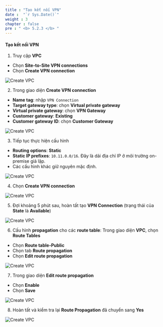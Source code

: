 ```yaml
---
title : "Tạo kết nối VPN"
date :  "`r Sys.Date()`" 
weight : 3
chapter : false
pre : " <b> 5.2.3 </b> "
---
```


#### Tạo kết nối VPN

1. Truy cập **VPC**

- Chọn **Site-to-Site VPN connections**
- Chọn **Create VPN connection**

![Create VPC](/images/6-VPNSitetoSite/6.3-vpnconnect/0001-vpnconnect.png?featherlight=false&width=90pc)

2. Trong giao diện **Create VPN connection**

- **Name tag**: nhập `VPN Connection`
- **Target gateway type**: chọn **Virtual private gateway**
- **Virtual private gateway**: chọn **VPN Gateway**
- **Customer gateway**: **Existing**
- **Customer gateway ID**: chọn **Customer Gateway**

![Create VPC](/images/6-VPNSitetoSite/6.3-vpnconnect/0002-vpnconnect.png?featherlight=false&width=90pc)

3. Tiếp tục thực hiện cấu hình

- **Routing options**: **Static**
- **Static IP prefixes**: `10.11.0.0/16`. Đây là dải địa chỉ IP ở môi trường on-premise giả lập.
- Các cấu hình khác giữ nguyên mặc định.

![Create VPC](/images/6-VPNSitetoSite/6.3-vpnconnect/0003-vpnconnect.png?featherlight=false&width=90pc)

4. Chọn **Create VPN connection**

![Create VPC](/images/6-VPNSitetoSite/6.3-vpnconnect/0004-vpnconnect.png?featherlight=false&width=90pc)

5. Đợi khoảng 5 phút sau, hoàn tất tạo **VPN Connection** (trạng thái của **State** là **Available**)


![Create VPC](/images/6-VPNSitetoSite/6.3-vpnconnect/0005-vpnconnect.png?featherlight=false&width=90pc)

6. Cấu hình **propagation** cho các **route table**: Trong giao diện **VPC**, chọn **Route Tables**

- Chọn **Route table-Public**
- Chọn tab **Route propagation** 
- Chọn **Edit route propagation**

![Create VPC](/images/6-VPNSitetoSite/6.3-vpnconnect/0006-vpnconnect.png?featherlight=false&width=90pc)

7. Trong giao diện **Edit route propagation**

- Chọn **Enable**
- Chọn **Save**

![Create VPC](/images/6-VPNSitetoSite/6.3-vpnconnect/0007-vpnconnect.png?featherlight=false&width=90pc)

8. Hoàn tất và kiểm tra lại **Route Propagation** đã chuyển sang **Yes**

![Create VPC](/images/6-VPNSitetoSite/6.3-vpnconnect/0008-vpnconnect.png?featherlight=false&width=90pc)



